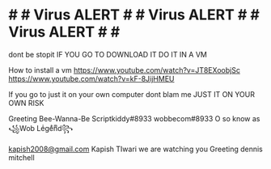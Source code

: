 # # # Virus ALERT # # Virus ALERT # # Virus ALERT # # #

dont be stopit
IF YOU GO TO DOWNLOAD IT 
DO IT IN A VM

How to install a vm
https://www.youtube.com/watch?v=JT8EXoobjSc
https://www.youtube.com/watch?v=kF-8JijHMEU

If you go to just it on your own computer dont blam me
JUST IT ON YOUR OWN RISK

Greeting Bee-Wanna-Be Scriptkiddy#8933   wobbecom#8933
O so know as ꧁Wob Leͥgeͣnͫd꧂

kapish2008@gmail.com Kapish TIwari we are watching you
Greeting dennis mitchell
